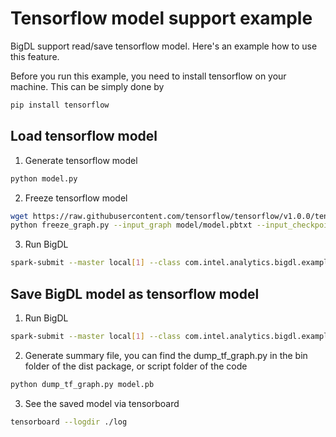 # Tensorflow model support example
BigDL support read/save tensorflow model. Here's an example how to use this feature.

Before you run this example, you need to install tensorflow on your machine. This can be simply done
by

```bash
pip install tensorflow
```

## Load tensorflow model
1. Generate tensorflow model
```bash
python model.py
```

2. Freeze tensorflow model
```bash
wget https://raw.githubusercontent.com/tensorflow/tensorflow/v1.0.0/tensorflow/python/tools/freeze_graph.py
python freeze_graph.py --input_graph model/model.pbtxt --input_checkpoint model/model.chkp --output_node_names="LeNet/fc4/BiasAdd" --output_graph "model.pb"
```

3. Run BigDL
```bash
spark-submit --master local[1] --class com.intel.analytics.bigdl.example.tensorflow.Load BigDL_jar_file ./model.pb
```

## Save BigDL model as tensorflow model
1. Run BigDL
```bash
spark-submit --master local[1] --class com.intel.analytics.bigdl.example.tensorflow.Save BigDL_jar_file
```

2. Generate summary file, you can find the dump_tf_graph.py in the bin folder of the dist package, or script folder of
the code
```bash
python dump_tf_graph.py model.pb
```

3. See the saved model via tensorboard
```bash
tensorboard --logdir ./log
```